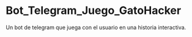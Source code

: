 # Bot_Telegram_Juego_GatoHacker
Un bot de telegram que juega con el usuario en una historia interactiva.
